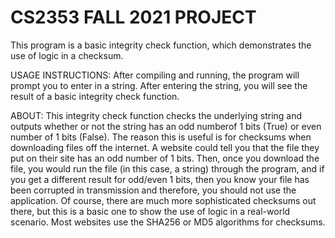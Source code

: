 # CS2353 FALL 2021 PROJECT

This program is a basic integrity check function, which demonstrates the use of logic in a checksum.

USAGE INSTRUCTIONS:
After compiling and running, the program will prompt you to enter in a string.
After entering the string, you will see the result of a basic integrity check function.

ABOUT:
This integrity check function checks the underlying string and outputs whether
or not the string has an odd numberof 1 bits (True) or even number of 1 bits (False).
The reason this is useful is for checksums when downloading files off the internet.
A website could tell you that the file they put on their site has an odd number of 1 bits.
Then, once you download the file, you would run the file (in this case, a string) through
the program, and if you get a different result for odd/even 1 bits, then you know your file
has been corrupted in transmission and therefore, you should not use the application. Of course,
there are much more sophisticated checksums out there, but this is a basic one to show the use of logic
in a real-world scenario. Most websites use the SHA256 or MD5 algorithms for checksums.



